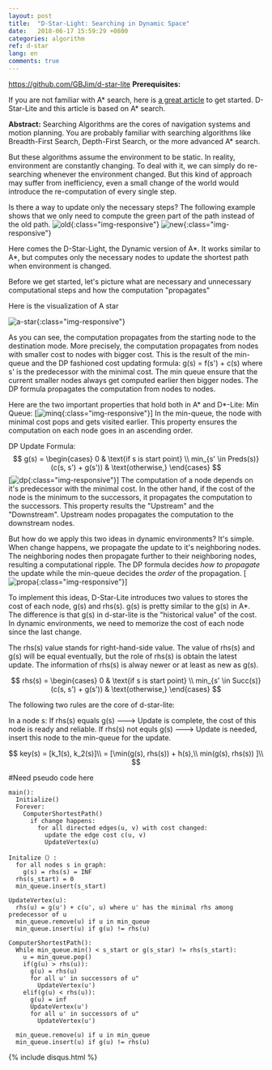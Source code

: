 ```yaml
---
layout: post
title:  "D-Star-Light: Searching in Dynamic Space"
date:   2018-06-17 15:59:29 +0800
categories: algorithm
ref: d-star
lang: en
comments: true
---
```

https://github.com/GBJim/d-star-lite
**Prerequisites:**


If you are not familiar with A* search, here is [a great article](http://theory.stanford.edu/~amitp/GameProgramming/AStarComparison.html) to get started. D-Star-Lite and this article is based on A* search.

**Abstract:**
Searching Algorithms are the cores of navigation systems and motion planning. You are probably familiar with searching algorithms like Breadth-First Search, Depth-First Search, or the more advanced A* search.


But these algorithms assume the environment to be static. In reality, environment are constantly changing. To deal with it, we can simply do re-searching whenever the environment changed. But this kind of approach may suffer from inefficiency, even a small change of the world would introduce the re-computation of every single step.

Is there a way to update only the necessary steps? The following example shows that we only need to compute the green part of the path instead of the old path.
![old](/assets/img/d-star-old.png){:class="img-responsive"}
![new](/assets/img/d-star-new.png){:class="img-responsive"}



Here comes the D-Star-Light, the Dynamic version of A*. It works similar to A*, but computes only the necessary nodes to update the shortest path when environment is changed.

Before we get started, let's picture what are necessary and unnecessary computational steps and how the computation "propagates"

Here is the visualization of A star

![a-star](/assets/img/a_star.gif){:class="img-responsive"}

As you can see, the computation propagates from the starting node to the destination mode. More precisely, the computation propagates from nodes with smaller cost to nodes with bigger cost. This is the result of the min-queue and the DP fashioned cost updating formula: g(s) = f(s') + c(s) where s' is the predecessor with the minimal cost.
The min queue ensure that the current smaller nodes always get computed earlier then bigger nodes. The DP formula propagates the computation from nodes to nodes.


Here are the two important properties that hold both in A* and D*-Lite:
Min Queue:
[![minq](/assets/img/d-star-minq.png){:class="img-responsive"}]
In the min-queue, the node with minimal cost pops and gets visited earlier. This property ensures the computation on each node goes in an ascending order.

DP Update Formula:
$$
g(s) =
\begin{cases}
0 & \text{if s is start point} \\
min_{s' \in Preds(s)} (c(s, s') + g(s')) & \text{otherwise,}
\end{cases}
$$
[![dp](/assets/img/d-star-dp.png){:class="img-responsive"}]
The computation of a node depends on it's predecessor with the minimal cost. In the other hand, if the cost of the node is the minimum to the successors, it propagates the computation to the successors. This property results the "Upstream" and the "Downstream". Upstream nodes propagates the computation to the downstream nodes.


But how do we apply this two ideas in dynamic environments? It's simple. When change happens, we propagate the update to it's neighboring nodes. The neighboring nodes then propagate further to their neighboring nodes, resulting a computational ripple.
The DP formula decides *how to propagate* the update while the min-queue decides the *order* of the propagation.
[![propa](/assets/img/d-star-propa.png){:class="img-responsive"}]

To implement this ideas, D-Star-Lite introduces two values to stores the cost of each node, g(s) and rhs(s).
g(s) is pretty similar to the g(s) in A*. The difference is that g(s) in d-star-lite is the "historical value" of the cost. In dynamic environments, we need to memorize the cost of each node since the last change.

The rhs(s) value stands for right-hand-side value. The value of rhs(s) and g(s) will be equal eventually, but the role of rhs(s) is obtain the latest update. The information of rhs(s) is alway newer or at least as new as g(s).

$$
rhs(s) =
\begin{cases}
0 & \text{if s is start point} \\
min_{s' \in Succ(s)} (c(s, s') + g(s')) & \text{otherwise,}
\end{cases}
$$

The following two rules are the core of d-star-lite:

In a node s:
  If rhs(s) equals g(s) ---> Update is complete, the cost of this node is ready and reliable.
  If rhs(s) not equls g(s)  ---> Update is needed, insert this node to the min-queue for the update.

  $$
  key(s) = [k_1(s), k_2(s)]\\
  = [\min(g(s), rhs(s)) + h(s),\\
  min(g(s), rhs(s)) ]\\
  $$



#Need pseudo code here


```
main():
  Initialize()
  Forever:
    ComputerShortestPath()
      if change happens:
        for all directed edges(u, v) with cost changed:
          update the edge cost c(u, v)
          UpdateVertex(u)

```

```
Initalize（）:
  for all nodes s in graph:
    g(s) = rhs(s) = INF
  rhs(s_start) = 0
  min_queue.insert(s_start)

```

```
UpdateVertex(u):
  rhs(u) = g(u') + c(u', u) where u' has the minimal rhs among predecessor of u
  min_queue.remove(u) if u in min_queue
  min_queue.insert(u) if g(u) != rhs(u)
```

```
ComputerShortestPath():
  While min_queue.min() < s_start or g(s_star) != rhs(s_start):
    u = min_queue.pop()
    if(g(u) > rhs(u)):
      g(u) = rhs(u)
      for all u' in successors of u"
        UpdateVertex(u')
    elif(g(u) < rhs(u)):
      g(u) = inf
      UpdateVertex(u')
      for all u' in successors of u"
        UpdateVertex(u')

  min_queue.remove(u) if u in min_queue
  min_queue.insert(u) if g(u) != rhs(u)
```


{% include disqus.html %}

